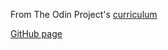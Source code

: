 From The Odin Project's [curriculum](https://www.theodinproject.com/courses/web-development-101/lessons/etch-a-sketch-project)

[GitHub page](https://matibf99.github.io/etch-a-sketch/)